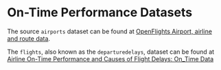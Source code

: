 # On-Time Performance Datasets

The source `airports` dataset can be found at [OpenFlights Airport, airline and route data](http://openflights.org/data.html). 

The `flights`, also known as the `departuredelays`, dataset can be found at [Airline On-Time Performance and Causes of Flight Delays: On_Time Data](https://catalog.data.gov/dataset/airline-on-time-performance-and-causes-of-flight-delays-on-time-data)
